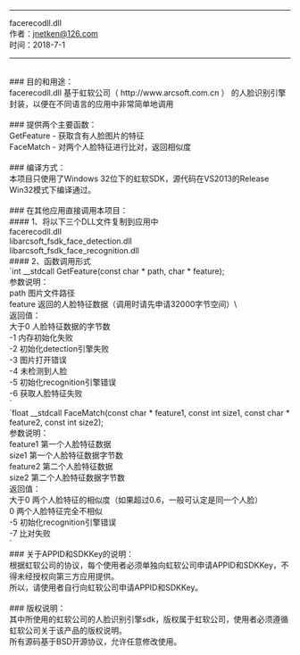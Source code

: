 ****************************************************
facerecodll.dll<br>
作者：jnetken@126.com<br>
时间：2018-7-1<br>
****************************************************
<br>
### 目的和用途：<br>
facerecodll.dll 基于虹软公司（ http://www.arcsoft.com.cn ） 的人脸识别引擎封装，以便在不同语言的应用中非常简单地调用<br>
<br>
### 提供两个主要函数：<br>
GetFeature - 获取含有人脸图片的特征<br>
FaceMatch - 对两个人脸特征进行比对，返回相似度<br>
<br>
### 编译方式：<br>
本项目只使用了Windows 32位下的虹软SDK，源代码在VS2013的Release Win32模式下编译通过。<br>
<br>
### 在其他应用直接调用本项目：<br>
#### 1、将以下三个DLL文件复制到应用中<br>
facerecodll.dll<br>
libarcsoft_fsdk_face_detection.dll<br>
libarcsoft_fsdk_face_recognition.dll<br>
#### 2、函数调用形式<br>
`int __stdcall GetFeature(const char * path, char * feature);<br>
参数说明：<br>
path	图片文件路径<br>
feature	返回的人脸特征数据（调用时请先申请32000字节空间）\<br>
返回值：<br>
大于0	人脸特征数据的字节数<br>
-1	内存初始化失败<br>
-2	初始化detection引擎失败<br>
-3	图片打开错误<br>
-4	未检测到人脸<br>
-5	初始化recognition引擎错误<br>
-6	获取人脸特征失败<br>`
<br>
`float __stdcall FaceMatch(const char * feature1, const int size1, const char * feature2, const int size2);<br>
参数说明：<br>
feature1	第一个人脸特征数据<br>
size1	第一个人脸特征数据字节数<br>
feature2	第二个人脸特征数据<br>
size2	第二个人脸特征数据字节数<br>
返回值：<br>
大于0	两个人脸特征的相似度（如果超过0.6，一般可认定是同一个人脸）<br>
0	两个人脸特征完全不相似<br>
-5	初始化recognition引擎错误<br>
-7	比对失败<br>`
<br>
### 关于APPID和SDKKey的说明：<br>
根据虹软公司的协议，每个使用者必须单独向虹软公司申请APPID和SDKKey，不得未经授权向第三方应用提供。<br>
所以，请使用者自行向虹软公司申请APPID和SDKKey。<br>
<br>
### 版权说明：<br>
其中所使用的虹软公司的人脸识别引擎sdk，版权属于虹软公司，使用者必须遵循虹软公司关于该产品的版权说明。<br>
所有源码基于BSD开源协议，允许任意修改使用。<br>



